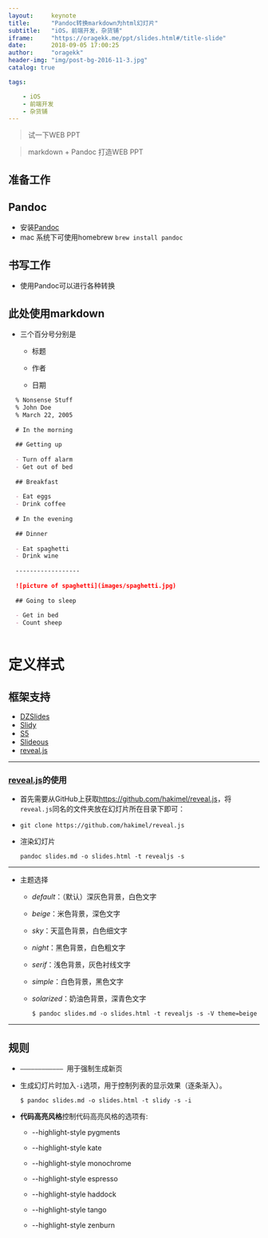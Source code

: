 ```yaml
---
layout:     keynote
title:      "Pandoc转换markdown为html幻灯片"
subtitle:   "iOS，前端开发，杂货铺"
iframe:     "https://oragekk.me/ppt/slides.html#/title-slide"
date:       2018-09-05 17:00:25
author:     "oragekk"
header-img: "img/post-bg-2016-11-3.jpg"
catalog: true

tags:

    - iOS
    - 前端开发
    - 杂货铺 
---
```

> 试一下WEB PPT

>  markdown + Pandoc 打造WEB PPT

## 准备工作

## Pandoc

 

- 安装[Pandoc](<http://johnmacfarlane.net/pandoc/installing.html>)
- mac 系统下可使用homebrew ``brew install pandoc``

 

## 书写工作

 

- 使用Pandoc可以进行各种转换



## 此处使用markdown

- 三个百分号分别是

  - 标题

  - 作者

  - 日期


```markdown
  % Nonsense Stuff 
  % John Doe
  % March 22, 2005
   
  # In the morning
   
  ## Getting up
   
  - Turn off alarm
  - Get out of bed
   
  ## Breakfast
   
  - Eat eggs
  - Drink coffee
   
  # In the evening
   
  ## Dinner
   
  - Eat spaghetti
  - Drink wine
   
  ------------------
   
  ![picture of spaghetti](images/spaghetti.jpg)
   
  ## Going to sleep
   
  - Get in bed
  - Count sheep
  
```



# 定义样式

 

## 框架支持

- [DZSlides](https://github.com/paulrouget/dzslides)
- [Slidy](http://www.w3.org/Talks/Tools/Slidy2/)
- [S5](http://meyerweb.com/eric/tools/s5/)
- [Slideous](http://goessner.net/articles/slideous/slideous.html)
- [reveal.js](http://lab.hakim.se/reveal-js)

------





### [reveal.js](http://lab.hakim.se/reveal-js)的使用

- 首先需要从GitHub上获取<https://github.com/hakimel/reveal.js>，将`reveal.js`同名的文件夹放在幻灯片所在目录下即可：

- ```shell
  git clone https://github.com/hakimel/reveal.js
  ```

- 渲染幻灯片

  ```shell
  pandoc slides.md -o slides.html -t revealjs -s
  ```

------

- 主题选择

  - *default*：（默认）深灰色背景，白色文字

  - *beige*：米色背景，深色文字

  - *sky*：天蓝色背景，白色细文字

  - *night*：黑色背景，白色粗文字

  - *serif*：浅色背景，灰色衬线文字

  - *simple*：白色背景，黑色文字

  - *solarized*：奶油色背景，深青色文字

    ```shell
    $ pandoc slides.md -o slides.html -t revealjs -s -V theme=beige
    ```

------



## 规则

- `———————————— `用于强制生成新页

- 生成幻灯片时加入`-i`选项，用于控制列表的显示效果（逐条渐入）。

  ```shell
  $ pandoc slides.md -o slides.html -t slidy -s -i
  ```

- **代码高亮风格**控制代码高亮风格的选项有: 

  - --highlight-style pygments 

  - --highlight-style kate 

  - --highlight-style monochrome 

  - --highlight-style espresso 

  - --highlight-style haddock 

  - --highlight-style tango 

  - --highlight-style zenburn